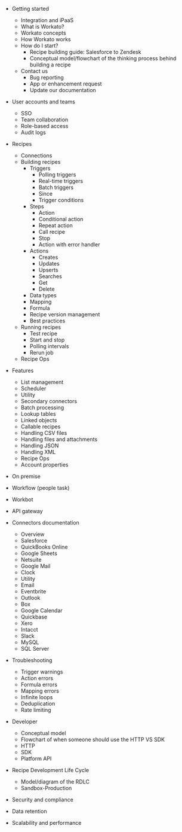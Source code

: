 - Getting started
  - Integration and iPaaS
  - What is Workato?
  - Workato concepts
  - How Workato works
  - How do I start?
    - Recipe building guide: Salesforce to Zendesk
    - Conceptual model/flowchart of the thinking process behind building a recipe
  - Contact us
    - Bug reporting
    - App or enhancement request
    - Update our documentation

- User accounts and teams
  - SSO
  - Team collaboration
  - Role-based access
  - Audit logs

- Recipes
  - Connections
  - Building recipes
    - Triggers
      - Polling triggers
      - Real-time triggers
      - Batch triggers
      - Since
      - Trigger conditions
    - Steps
      - Action
      - Conditional action
      - Repeat action
      - Call recipe
      - Stop
      - Action with error handler
    - Actions
      - Creates
      - Updates
      - Upserts
      - Searches
      - Get
      - Delete
    - Data types
    - Mapping
    - Formula
    - Recipe version management
    - Best practices
  - Running recipes
    - Test recipe
    - Start and stop
    - Polling intervals
    - Rerun job
  - Recipe Ops

- Features
  - List management
  - Scheduler
  - Utility
  - Secondary connectors
  - Batch processing
  - Lookup tables
  - Linked objects
  - Callable recipes
  - Handling CSV files
  - Handling files and attachments
  - Handling JSON
  - Handling XML
  - Recipe Ops
  - Account properties
- On premise
- Workflow (people task)
- Workbot
- API gateway
- Connectors documentation
  - Overview
  - Salesforce
  - QuickBooks Online
  - Google Sheets
  - Netsuite
  - Google Mail
  - Clock
  - Utility
  - Email
  - Eventbrite
  - Outlook
  - Box
  - Google Calendar
  - Quickbase
  - Xero
  - Intacct
  - Slack
  - MySQL
  - SQL Server
- Troubleshooting
  - Trigger warnings
  - Action errors
  - Formula errors
  - Mapping errors
  - Infinite loops
  - Deduplication
  - Rate limiting
- Developer
  - Conceptual model
  - Flowchart of when someone should use the HTTP VS SDK
  - HTTP
  - SDK
  - Platform API
- Recipe Development Life Cycle
  - Model/diagram of the RDLC
  - Sandbox-Production
- Security and compliance
- Data retention
- Scalability and performance
